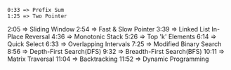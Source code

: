     0:33 => Prefix Sum
    1:25 => Two Pointer
2:05 => Sliding Window
2:54 => Fast & Slow Pointer
3:39 => Linked List In-Place Reversal 
4:36 => Monotonic Stack
5:26 => Top 'k' Elements
6:14 => Quick Select
6:33 => Overlapping Intervals
7:25 => Modified Binary Search 
8:56 => Depth-First Search(DFS)
9:32 => Breadth-First Search(BFS)
10:11 => Matrix Traversal
11:04 => Backtracking
11:52 => Dynamic Programming